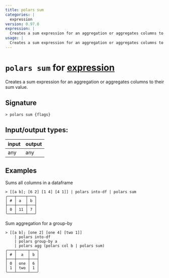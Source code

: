 ```yaml
---
title: polars sum
categories: |
  expression
version: 0.97.0
expression: |
  Creates a sum expression for an aggregation or aggregates columns to their sum value.
usage: |
  Creates a sum expression for an aggregation or aggregates columns to their sum value.
---
```

<!-- This file is automatically generated. Please edit the command in https://github.com/nushell/nushell instead. -->

# `polars sum` for [expression](/commands/categories/expression.md)

<div class='command-title'>Creates a sum expression for an aggregation or aggregates columns to their sum value.</div>

## Signature

```> polars sum {flags} ```


## Input/output types:

| input | output |
| ----- | ------ |
| any   | any    |

## Examples

Sums all columns in a dataframe
```nu
> [[a b]; [6 2] [1 4] [4 1]] | polars into-df | polars sum
╭───┬────┬───╮
│ # │ a  │ b │
├───┼────┼───┤
│ 0 │ 11 │ 7 │
╰───┴────┴───╯

```

Sum aggregation for a group-by
```nu
> [[a b]; [one 2] [one 4] [two 1]]
    | polars into-df
    | polars group-by a
    | polars agg (polars col b | polars sum)
╭───┬─────┬───╮
│ # │  a  │ b │
├───┼─────┼───┤
│ 0 │ one │ 6 │
│ 1 │ two │ 1 │
╰───┴─────┴───╯

```
